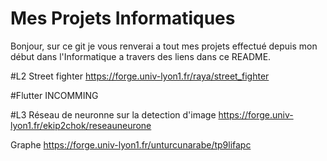 # Mes Projets Informatiques

Bonjour,
sur ce git je vous renverai a tout mes projets effectué depuis mon début dans l'Informatique a travers des liens dans ce README.

#L2
Street fighter
https://forge.univ-lyon1.fr/raya/street_fighter


#Flutter
INCOMMING

#L3
Réseau de neuronne sur la detection d'image
https://forge.univ-lyon1.fr/ekip2chok/reseauneurone

Graphe
https://forge.univ-lyon1.fr/unturcunarabe/tp9lifapc


